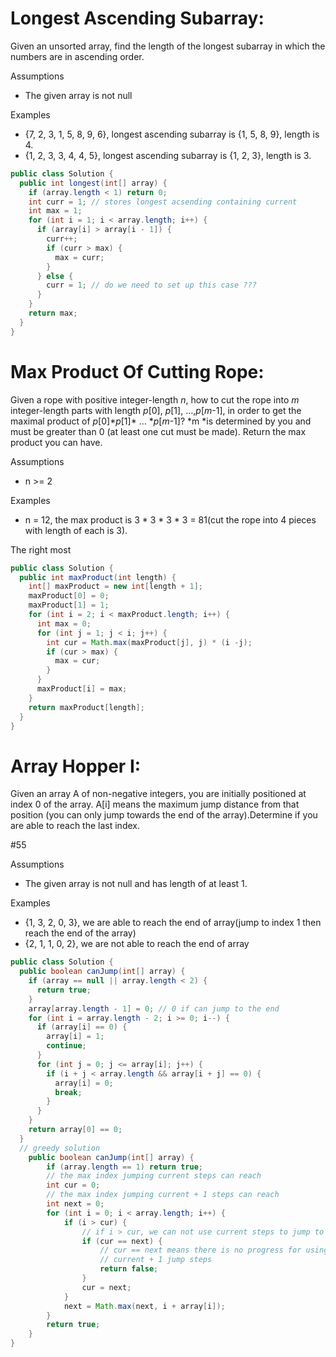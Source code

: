 Longest Ascending Subarray:
===========================

Given an unsorted array, find the length of the longest subarray in which the numbers are in ascending order.

Assumptions

* The given array is not null

Examples

* {7, 2, 3, 1, 5, 8, 9, 6}, longest ascending subarray is {1, 5, 8, 9}, length is 4.
* {1, 2, 3, 3, 4, 4, 5}, longest ascending subarray is {1, 2, 3}, length is 3.

```java
public class Solution {
  public int longest(int[] array) {
    if (array.length < 1) return 0;
    int curr = 1; // stores longest acsending containing current
    int max = 1;
    for (int i = 1; i < array.length; i++) {
      if (array[i] > array[i - 1]) {
        curr++;
        if (curr > max) {
          max = curr;
        }
      } else {
        curr = 1; // do we need to set up this case ???
      }
    }
    return max;
  }
}

```

Max Product Of Cutting Rope:
============================

Given a rope with positive integer-length *n*, how to cut the rope into *m* integer-length parts with length *p*[0], *p*[1], ...,*p*[*m*-1], in order to get the maximal product of *p*[0]\**p*[1]\* ... \**p*[*m*-1]? *m *is determined by you and must be greater than 0 (at least one cut must be made). Return the max product you can have.

Assumptions

* n \>= 2

Examples

* n = 12, the max product is 3 \* 3 \* 3 \* 3 = 81(cut the rope into 4 pieces with length of each is 3).

The right most

```java
public class Solution {
  public int maxProduct(int length) {
    int[] maxProduct = new int[length + 1];
    maxProduct[0] = 0;
    maxProduct[1] = 1;
    for (int i = 2; i < maxProduct.length; i++) {
      int max = 0;
      for (int j = 1; j < i; j++) {
        int cur = Math.max(maxProduct[j], j) * (i -j);
        if (cur > max) {
          max = cur;
        }
      }
      maxProduct[i] = max;
    }
    return maxProduct[length];
  }
}

```

Array Hopper I:
===============

Given an array A of non-negative integers, you are initially positioned at index 0 of the array. A[i] means the maximum jump distance from that position (you can only jump towards the end of the array).Determine if you are able to reach the last index.

\#55

Assumptions

* The given array is not null and has length of at least 1.

Examples

* {1, 3, 2, 0, 3}, we are able to reach the end of array(jump to index 1 then reach the end of the array)
* {2, 1, 1, 0, 2}, we are not able to reach the end of array

```java
public class Solution {
  public boolean canJump(int[] array) {
    if (array == null || array.length < 2) {
      return true;
    }
    array[array.length - 1] = 0; // 0 if can jump to the end
    for (int i = array.length - 2; i >= 0; i--) {
      if (array[i] == 0) {
        array[i] = 1;
        continue;
      }
      for (int j = 0; j <= array[i]; j++) {
        if (i + j < array.length && array[i + j] == 0) {
          array[i] = 0;
          break;
        }
      }
    }
    return array[0] == 0;
  }
  // greedy solution
    public boolean canJump(int[] array) {
        if (array.length == 1) return true;
        // the max index jumping current steps can reach
        int cur = 0;
        // the max index jumping current + 1 steps can reach
        int next = 0;
        for (int i = 0; i < array.length; i++) {
            if (i > cur) {
                // if i > cur, we can not use current steps to jump to i
                if (cur == next) {
                    // cur == next means there is no progress for using
                    // current + 1 jump steps
                    return false;
                }
                cur = next;
            }
            next = Math.max(next, i + array[i]);
        }
        return true;
    }
}

```

